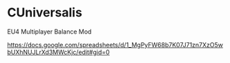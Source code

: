 # CUniversalis
EU4 Multiplayer Balance Mod


https://docs.google.com/spreadsheets/d/1_MgPyFW68b7K07J71zn7XzO5wbUXhNUJLrXd3MWcKjc/edit#gid=0
